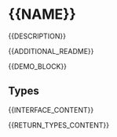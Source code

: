 # {{NAME}}

{{DESCRIPTION}}

{{ADDITIONAL_README}}

{{DEMO_BLOCK}}

## Types

{{INTERFACE_CONTENT}}

{{RETURN_TYPES_CONTENT}}
